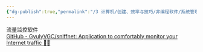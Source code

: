 ```yaml
---
{"dg-publish":true,"permalink":"/3 计算机/创建、效率与技巧/非编程软件/系统管理工具/sniffnet/","title":"sniffnet"}
---
```



流量监控软件  
[GitHub - GyulyVGC/sniffnet: Application to comfortably monitor your Internet traffic 🕵️‍♂️](https://github.com/GyulyVGC/sniffnet)
